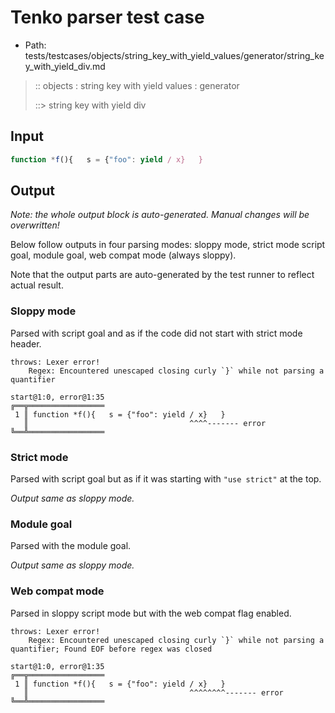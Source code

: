 # Tenko parser test case

- Path: tests/testcases/objects/string_key_with_yield_values/generator/string_key_with_yield_div.md

> :: objects : string key with yield values : generator
>
> ::> string key with yield div

## Input


`````js
function *f(){   s = {"foo": yield / x}   }
`````

## Output

_Note: the whole output block is auto-generated. Manual changes will be overwritten!_

Below follow outputs in four parsing modes: sloppy mode, strict mode script goal, module goal, web compat mode (always sloppy).

Note that the output parts are auto-generated by the test runner to reflect actual result.

### Sloppy mode

Parsed with script goal and as if the code did not start with strict mode header.

`````
throws: Lexer error!
    Regex: Encountered unescaped closing curly `}` while not parsing a quantifier

start@1:0, error@1:35
╔══╦═════════════════
 1 ║ function *f(){   s = {"foo": yield / x}   }
   ║                                    ^^^^------- error
╚══╩═════════════════

`````

### Strict mode

Parsed with script goal but as if it was starting with `"use strict"` at the top.

_Output same as sloppy mode._

### Module goal

Parsed with the module goal.

_Output same as sloppy mode._

### Web compat mode

Parsed in sloppy script mode but with the web compat flag enabled.

`````
throws: Lexer error!
    Regex: Encountered unescaped closing curly `}` while not parsing a quantifier; Found EOF before regex was closed

start@1:0, error@1:35
╔══╦═════════════════
 1 ║ function *f(){   s = {"foo": yield / x}   }
   ║                                    ^^^^^^^^------- error
╚══╩═════════════════

`````

